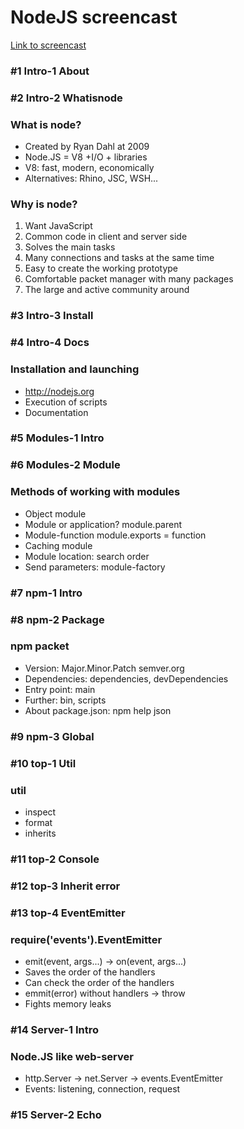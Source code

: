 <h1>NodeJS screencast</h1>

<a target="_blank" href="https://www.youtube.com/playlist?list=PLDyvV36pndZFWfEQpNixIHVvp191Hb3Gg">Link to screencast</a>

<h3>#1 Intro-1 About</h3>

<h3>#2 Intro-2 Whatisnode</h3>

### What is node?

* Created by Ryan Dahl at 2009
* Node.JS = V8 +I/O + libraries
* V8: fast, modern, economically
* Alternatives: Rhino, JSC, WSH...

### Why is node?

1. Want JavaScript
2. Common code in client and server side
3. Solves the main tasks
4. Many connections and tasks at the same time
5. Easy to create the working prototype
6. Comfortable packet manager with many packages
7. The large and active community around

<h3>#3 Intro-3 Install</h3>
<h3>#4 Intro-4 Docs</h3>

### Installation and launching

* http://nodejs.org
* Execution of scripts
* Documentation

<h3>#5 Modules-1 Intro</h3>
<h3>#6 Modules-2 Module</h3>

### Methods of working with modules

* Object module
* Module or application? module.parent
* Module-function module.exports = function
* Caching module
* Module location: search order
* Send parameters: module-factory

<h3>#7 npm-1 Intro</h3>
<h3>#8 npm-2 Package</h3>

### npm packet

* Version: Major.Minor.Patch semver.org
* Dependencies: dependencies, devDependencies
* Entry point: main
* Further: bin, scripts
* About package.json: npm help json

<h3>#9 npm-3 Global</h3>

<h3>#10 top-1 Util</h3>

### util

* inspect
* format
* inherits

<h3>#11 top-2 Console</h3>
<h3>#12 top-3 Inherit error</h3>
<h3>#13 top-4 EventEmitter</h3>

### require('events').EventEmitter

* emit(event, args...) -> on(event, args...)
* Saves the order of the handlers
* Can check the order of the handlers
* emmit(error) without handlers -> throw
* Fights memory leaks

<h3>#14 Server-1 Intro</h3>

### Node.JS like web-server

* http.Server -> net.Server -> events.EventEmitter
* Events: listening, connection, request

<h3>#15 Server-2 Echo</h3>

